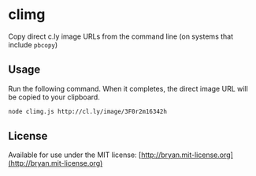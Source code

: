 # climg

Copy direct c.ly image URLs from the command line (on systems that include `pbcopy`)

## Usage 

Run the following command. When it completes, the direct image URL will be copied to your clipboard.

```bash
node climg.js http://cl.ly/image/3F0r2m16342h
```

## License
Available for use under the MIT license: [http://bryan.mit-license.org](http://bryan.mit-license.org)

